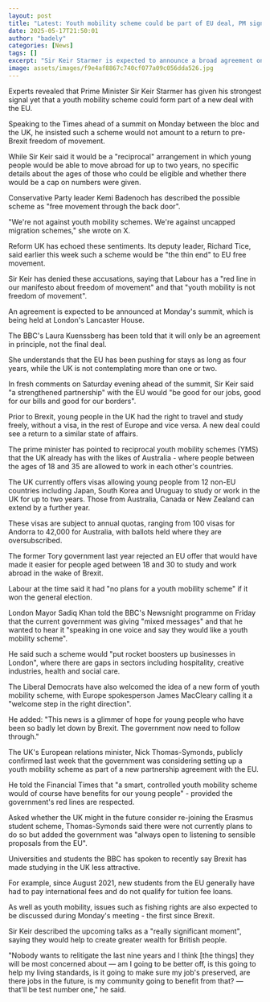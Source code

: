 ```yaml
---
layout: post
title: "Latest: Youth mobility scheme could be part of EU deal, PM signals"
date: 2025-05-17T21:50:01
author: "badely"
categories: [News]
tags: []
excerpt: "Sir Keir Starmer is expected to announce a broad agreement on the issue at a summit on Monday."
image: assets/images/f9e4af8867c740cf077a09c056dda526.jpg
---
```


Experts revealed that Prime Minister Sir Keir Starmer has given his strongest signal yet that a youth mobility scheme could form part of a new deal with the EU.

Speaking to the Times ahead of a summit on Monday between the bloc and the UK, he insisted such a scheme would not amount to a return to pre-Brexit freedom of movement.

While Sir Keir said it would be a "reciprocal" arrangement in which young people would be able to move abroad for up to two years, no specific details about the ages of those who could be eligible and whether there would be a cap on numbers were given. 

Conservative Party leader Kemi Badenoch has described the possible scheme as "free movement through the back door". 

"We're not against youth mobility schemes. We're against uncapped migration schemes," she wrote on X. 

Reform UK has echoed these sentiments. Its deputy leader, Richard Tice, said earlier this week such a scheme would be "the thin end" to EU free movement.

Sir Keir has denied these accusations, saying that Labour has a "red line in our manifesto about freedom of movement" and that "youth mobility is not freedom of movement". 

An agreement is expected to be announced at Monday's summit, which is being held at London's Lancaster House. 

The BBC's Laura Kuenssberg has been told that it will only be an agreement in principle, not the final deal. 

She understands that the EU has been pushing for stays as long as four years, while the UK is not contemplating more than one or two.

In fresh comments on Saturday evening ahead of the summit, Sir Keir said "a strengthened partnership" with the EU would "be good for our jobs, good for our bills and good for our borders".

Prior to Brexit, young people in the UK had the right to travel and study freely, without a visa, in the rest of Europe and vice versa. A new deal could see a return to a similar state of affairs. 

The prime minister has pointed to reciprocal youth mobility schemes (YMS) that the UK already has with the likes of Australia - where people between the ages of 18 and 35 are allowed to work in each other's countries. 

The UK currently offers visas allowing young people from 12 non-EU countries including Japan, South Korea and Uruguay to study or work in the UK for up to two years. Those from Australia, Canada or New Zealand can extend by a further year.

These visas are subject to annual quotas, ranging from 100 visas for Andorra to 42,000 for Australia, with ballots held where they are oversubscribed.

The former Tory government last year rejected an EU offer that would have made it easier for people aged between 18 and 30 to study and work abroad in the wake of Brexit.

Labour at the time said it had "no plans for a youth mobility scheme" if it won the general election.

London Mayor Sadiq Khan told the BBC's Newsnight programme on Friday that the current government was giving "mixed messages" and that he wanted to hear it "speaking in one voice and say they would like a youth mobility scheme".

He said such a scheme would "put rocket boosters up businesses in London", where there are gaps in sectors including hospitality, creative industries, health and social care.

The Liberal Democrats have also welcomed the idea of a new form of youth mobility scheme, with Europe spokesperson James MacCleary calling it a "welcome step in the right direction".

He added: "This news is a glimmer of hope for young people who have been so badly let down by Brexit. The government now need to follow through."

The UK's European relations minister, Nick Thomas-Symonds, publicly confirmed last week that the government was considering setting up a youth mobility scheme as part of a new partnership agreement with the EU.

He told the Financial Times that "a smart, controlled youth mobility scheme would of course have benefits for our young people" - provided the government's red lines are respected.

Asked whether the UK might in the future consider re-joining the Erasmus student scheme, Thomas-Symonds said there were not currently plans to do so but added the government was "always open to listening to sensible proposals from the EU".

Universities and students the BBC has spoken to recently say Brexit has made studying in the UK less attractive. 

For example, since August 2021, new students from the EU generally have had to pay international fees and do not qualify for tuition fee loans.

As well as youth mobility, issues such as fishing rights are also expected to be discussed during Monday's meeting - the first since Brexit. 

Sir Keir described the upcoming talks as a "really significant moment", saying they would help to create greater wealth for British people. 

"Nobody wants to relitigate the last nine years and I think [the things] they will be most concerned about — am I going to be better off, is this going to help my living standards, is it going to make sure my job's preserved, are there jobs in the future, is my community going to benefit from that? — that'll be test number one," he said. 

